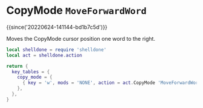 # CopyMode `MoveForwardWord`

{{since('20220624-141144-bd1b7c5d')}}

Moves the CopyMode cursor position one word to the right.

```lua
local shelldone = require 'shelldone'
local act = shelldone.action

return {
  key_tables = {
    copy_mode = {
      { key = 'w', mods = 'NONE', action = act.CopyMode 'MoveForwardWord' },
    },
  },
}
```

